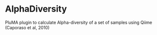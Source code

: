 # AlphaDiversity
PluMA plugin to calculate Alpha-diversity of a set of samples using Qiime (Caporaso et al, 2010)
